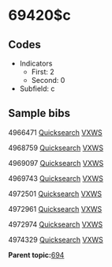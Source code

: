 # 69420$c

## Codes

-   Indicators
    -   First: 2
    -   Second: 0
-   Subfield: c

## Sample bibs

4966471 [Quicksearch](https://search.library.yale.edu/catalog/4966471) [VXWS](http://prodorbis.library.yale.edu:7014/vxws/GetHoldingsService?bibId=4966471)

4968759 [Quicksearch](https://search.library.yale.edu/catalog/4968759) [VXWS](http://prodorbis.library.yale.edu:7014/vxws/GetHoldingsService?bibId=4968759)

4969097 [Quicksearch](https://search.library.yale.edu/catalog/4969097) [VXWS](http://prodorbis.library.yale.edu:7014/vxws/GetHoldingsService?bibId=4969097)

4969743 [Quicksearch](https://search.library.yale.edu/catalog/4969743) [VXWS](http://prodorbis.library.yale.edu:7014/vxws/GetHoldingsService?bibId=4969743)

4972501 [Quicksearch](https://search.library.yale.edu/catalog/4972501) [VXWS](http://prodorbis.library.yale.edu:7014/vxws/GetHoldingsService?bibId=4972501)

4972961 [Quicksearch](https://search.library.yale.edu/catalog/4972961) [VXWS](http://prodorbis.library.yale.edu:7014/vxws/GetHoldingsService?bibId=4972961)

4972974 [Quicksearch](https://search.library.yale.edu/catalog/4972974) [VXWS](http://prodorbis.library.yale.edu:7014/vxws/GetHoldingsService?bibId=4972974)

4974329 [Quicksearch](https://search.library.yale.edu/catalog/4974329) [VXWS](http://prodorbis.library.yale.edu:7014/vxws/GetHoldingsService?bibId=4974329)

**Parent topic:**[694](../../tags/694/694.md)

